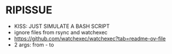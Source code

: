 # RIPISSUE

- KISS: JUST SIMULATE A BASH SCRIPT
- ignore files from rsync and watchexec
- https://github.com/watchexec/watchexec?tab=readme-ov-file
- 2 args: from - to
